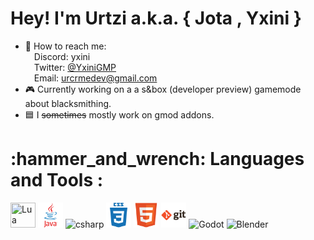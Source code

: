 <h1>Hey! I'm Urtzi a.k.a. { Jota , Yxini } </h1>
<hl>

- 📧 How to reach me: <br>
       &#8195;Discord: yxini <br>
       &#8195;Twitter: <a href="https://twitter.com/yxinigmp">@YxiniGMP</a><br>
       &#8195;Email: urcrmedev@gmail.com <br>
- 🎮 Currently working on a a s&box (developer preview) gamemode about blacksmithing.
- 🟦 I <s>sometimes</s> mostly work on gmod addons.
<h1> :hammer_and_wrench: Languages and Tools :</h1>
<hl>
<div>
  <img src="https://icons.veryicon.com/png/o/business/vscode-program-item-icon/lua-1.png" title="Lua" **alt="Lua" width="40" height="40"/> 
  <img src="https://github.com/devicons/devicon/blob/master/icons/java/java-original-wordmark.svg" title="Java" alt="Java" width="40" height="40"/> 
  <img src="https://static-00.iconduck.com/assets.00/c-sharp-c-icon-456x512-9sej0lrz.png" title="csharp" alt="csharp" width="40" height="40"/> 
  <img src="https://github.com/devicons/devicon/blob/master/icons/css3/css3-plain-wordmark.svg"  title="CSS3" alt="CSS" width="40" height="40"/> 
  <img src="https://github.com/devicons/devicon/blob/master/icons/html5/html5-original.svg" title="HTML5" alt="HTML" width="40" height="40"/> 
  <img src="https://github.com/devicons/devicon/blob/master/icons/git/git-original-wordmark.svg" title="Git" alt="Git" width="40" height="40"/> 
  <img src="https://godotengine.org/assets/press/icon_color.png" title="Godot" alt="Godot" width="40" height="40"/> 
       <img src="https://upload.wikimedia.org/wikipedia/commons/thumb/0/0c/Blender_logo_no_text.svg/512px-Blender_logo_no_text.svg.png" title="Blender" alt="Blender" width="40" height="40"/> 
</div>
